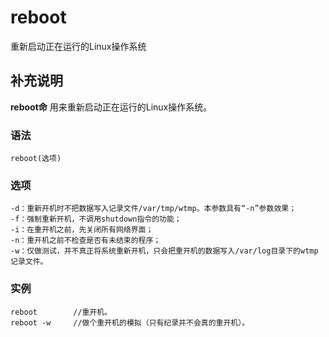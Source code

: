 reboot
===

重新启动正在运行的Linux操作系统

## 补充说明

**reboot命** 用来重新启动正在运行的Linux操作系统。

### 语法  

```
reboot(选项)
```

### 选项  

```
-d：重新开机时不把数据写入记录文件/var/tmp/wtmp。本参数具有“-n”参数效果；
-f：强制重新开机，不调用shutdown指令的功能；
-i：在重开机之前，先关闭所有网络界面；
-n：重开机之前不检查是否有未结束的程序；
-w：仅做测试，并不真正将系统重新开机，只会把重开机的数据写入/var/log目录下的wtmp记录文件。
```

### 实例  

```
reboot        //重开机。
reboot -w     //做个重开机的模拟（只有纪录并不会真的重开机）。
```